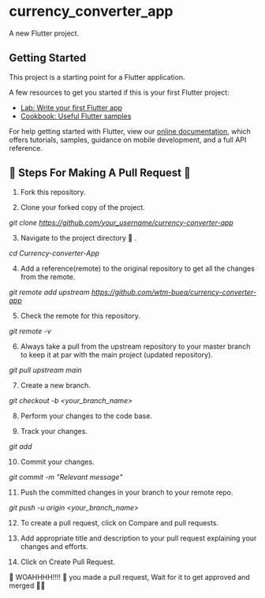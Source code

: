 # currency_converter_app

A new Flutter project.

## Getting Started

This project is a starting point for a Flutter application.

A few resources to get you started if this is your first Flutter project:

- [Lab: Write your first Flutter app](https://flutter.dev/docs/get-started/codelab)
- [Cookbook: Useful Flutter samples](https://flutter.dev/docs/cookbook)

For help getting started with Flutter, view our
[online documentation](https://flutter.dev/docs), which offers tutorials,
samples, guidance on mobile development, and a full API reference.

## 🎏 Steps For Making A Pull Request 🎏
1. Fork this repository.

2. Clone your forked copy of the project.

  *git clone https://github.com/your_username/currency-converter-app* <br>
  
3. Navigate to the project directory 📁 .

  *cd Currency-converter-App*
  
4. Add a reference(remote) to the original repository to get all the changes from the remote.

  *git remote add upstream https://github.com/wtm-buea/currency-converter-app* <br>
  
5. Check the remote for this repository.

  *git remote -v* <br>
  
6. Always take a pull from the upstream repository to your master branch to keep it at par with the main project (updated repository).

  *git pull upstream main* <br>
  
7. Create a new branch.

  *git checkout -b <your_branch_name>* <br>
  
8. Perform your changes to the code base.

9. Track your changes.

  *git add* <br>
  
10. Commit your changes.

  *git commit -m "Relevant message"*  <br>
  
11. Push the committed changes in your branch to your remote repo.

 *git push -u origin <your_branch_name>* <br>
 
12. To create a pull request, click on Compare and pull requests.

13. Add appropriate title and description to your pull request explaining your changes and efforts.

14. Click on Create Pull Request.

🎉 WOAHHHH!!!! 🎉 you made a pull request, Wait for it to get approved and merged 🤗🤗
